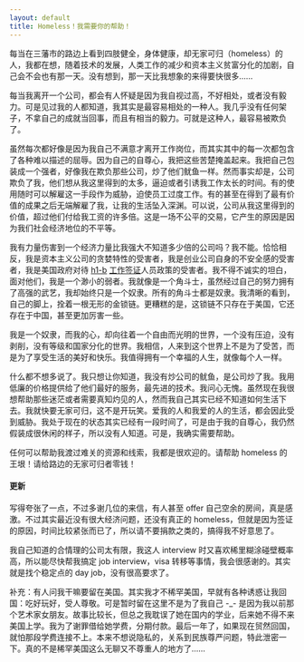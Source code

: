 ```yaml
---
layout: default
title: Homeless！我需要你的帮助！
---
```



每当在三藩市的路边上看到四肢健全，身体健康，却无家可归（homeless）的人，我都在想，随着技术的发展，人类工作的减少和资本主义贫富分化的加剧，自己会不会也有那一天。没有想到，那一天比我想象的来得要快很多……

每当我离开一个公司，都会有人怀疑是因为我自视过高，不好相处，或者没有毅力。可是见过我的人都知道，我其实是最容易相处的一种人。我几乎没有任何架子，不拿自己的成就当回事，而且有相当的毅力。可就是这种人，最容易被欺负了。

虽然每次都好像是因为我自己不满意才离开工作岗位，而其实其中的每一次都包含了各种难以描述的屈辱。因为自己的自尊心，我把这些苦楚掩盖起来。我把自己包装成一个强者，好像我在欺负那些公司，炒了他们鱿鱼一样。然而事实却是，公司欺负了我，他们想从我这里得到的太多，逼迫或者引诱我工作太长的时间。有的使用随时可以解雇这一手段作为威胁，迫使员工过度工作。有的甚至在得到了最有价值的成果之后无端解雇了我，让我的生活坠入深渊。可以说，公司从我这里得到的价值，超过他们付给我工资的许多倍。这是一场不公平的交易，它产生的原因是因为我们社会经济地位的不平等。

我有力量伤害到一个经济力量比我强大不知道多少倍的公司吗？我不能。恰恰相反，我是资本主义公司的贪婪特性的受害者，我是创业公司自身的不安全感的受害者，我是美国政府对待 [h1-b](http://www.1point3acres.com/warald%E7%BE%8E%E5%9B%BD%E8%81%8C%E4%B8%9A%E8%B0%88-h1-b%E5%B7%A5%E4%BD%9C%E7%AD%BE%E8%AF%81%E7%AE%80%E4%BB%8B%E3%80%81%E5%9B%9E%E9%A1%BE%E5%92%8C%E5%BD%A2%E5%8A%BF%E7%BB%BC%E8%BF%B0/) [工作签证](http://www.1point3acres.com/warald%E7%BE%8E%E5%9B%BD%E8%81%8C%E4%B8%9A%E8%B0%88-h1-b%E5%B7%A5%E4%BD%9C%E7%AD%BE%E8%AF%81%E7%AE%80%E4%BB%8B%E3%80%81%E5%9B%9E%E9%A1%BE%E5%92%8C%E5%BD%A2%E5%8A%BF%E7%BB%BC%E8%BF%B0/)人员政策的受害者。我不得不诚实的坦白，面对他们，我是一个渺小的弱者。我就像是一个角斗士，虽然经过自己的努力拥有了高强的武艺，我却始终只是一个奴隶。所有的角斗士都是奴隶。我清晰的看到，自己的脚上，拴着一根无形的金锁链。更糟糕的是，这锁链不只存在于美国，它还存在于中国，甚至更加厉害一些。

我是一个奴隶，而我的心，却向往着一个自由而光明的世界，一个没有压迫，没有剥削，没有等级和国家分化的世界。我相信，人来到这个世界上不是为了受苦，而是为了享受生活的美好和快乐。我值得拥有一个幸福的人生，就像每个人一样。

什么都不想多说了。我只想让你知道，我没有炒公司的鱿鱼，是公司炒了我。我用低廉的价格提供给了他们最好的服务，最先进的技术。我问心无愧。虽然现在我很想帮助那些迷茫或者需要真知灼见的人，然而我自己其实已经不知道如何生活下去。我就快要无家可归，这不是开玩笑。爱我的人和我爱的人的生活，都会因此受到威胁。我处于现在的状态其实已经有一段时间了，可是由于我的自尊心，我仍然假装成很休闲的样子，所以没有人知道。可是，我确实需要帮助。

任何可以帮助我渡过难关的资源和线索，我都是很欢迎的。请帮助 homeless 的王垠！请给路边的无家可归者零钱！

#### 更新

写得夸张了一点，不过多谢几位的来信，有人甚至 offer 自己空余的房间，真是感激。不过其实最近没有很大经济问题，还没有真正的 homeless，但就是因为签证的原因，时间比较紧张而已了，所以请不要捐款之类的，搞得我不好意思了。

我自己知道的合情理的公司太有限，我这人 interview 时又喜欢稀里糊涂碰壁概率高，所以能尽快帮我搞定 job interview，visa 转移等事情，我会很感谢的。其实就是找个稳定点的 day job，没有很高要求了。

补充：有人问我干嘛要留在美国。其实我才不稀罕美国，早就有各种诱惑让我回国：吃好玩好，受人尊敬。可是暂时留在这里不是为了我自己 -_- 是因为我以前那个艺术家女朋友。故事比较长，但总之我耽误了她在国内的学业，后来她不得不来美国上学。我为了谢罪借给她学费，分期付款。最后一年了，如果现在贸然回国，就怕那段学费连接不上。本来不想说隐私的，关系到民族尊严问题，特此泄密一下。真的不是稀罕美国这么无聊又不尊重人的地方了……
